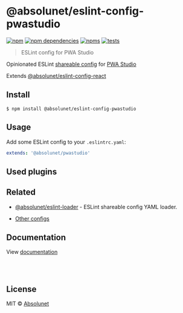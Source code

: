 # @absolunet/eslint-config-pwastudio

[![npm](https://img.shields.io/npm/v/@absolunet/eslint-config-pwastudio.svg)](https://www.npmjs.com/package/@absolunet/eslint-config-pwastudio)
[![npm dependencies](https://david-dm.org/absolunet/eslint-config/status.svg?path=packages/pwastudio)](https://david-dm.org/absolunet/eslint-config?path=packages/pwastudio)
[![npms](https://badges.npms.io/%40absolunet%2Feslint-config-pwastudio.svg)](https://npms.io/search?q=%40absolunet%2Feslint-config-pwastudio)
[![tests](https://github.com/absolunet/eslint-config/workflows/tests/badge.svg?branch=master)](https://github.com/absolunet/eslint-config/actions?query=workflow%3Atests+branch%3Amaster)

> ESLint config for PWA Studio

Opinionated ESLint [shareable config](https://eslint.org/docs/developer-guide/shareable-configs.html) for [PWA Studio](https://pwastudio.io)

Extends [@absolunet/eslint-config-react](https://github.com/absolunet/eslint-config)


## Install

```
$ npm install @absolunet/eslint-config-pwastudio
```


## Usage

Add some ESLint config to your `.eslintrc.yaml`:

```yaml
extends: '@absolunet/pwastudio'
```


## Used plugins



## Related

- [@absolunet/eslint-loader](https://github.com/absolunet/node-eslint-loader) - ESLint shareable config YAML loader.

- [Other configs](https://github.com/absolunet/eslint-config)


## Documentation

View [documentation](https://documentation.absolunet.com/eslint-config/pwastudio)






<br><br>

## License
MIT © [Absolunet](https://absolunet.com)
